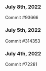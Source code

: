 ### July 8th, 2022

Commit #93666

### July 5th, 2022

Commit #314353


### July 4th, 2022

Commit #72281
